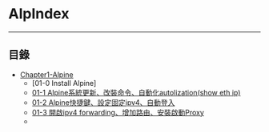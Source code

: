 # AlpIndex

* * *
## 目錄

-   [Chapter1-Alpine]()
    -   [01-0 Install Alpine]
    -   [01-1 Alpine系統更新、改裝命令、自動化autolization(show eth ip)](#uselogin)
    -   [01-2 Alpine快捷鍵、設定固定ipv4、自動登入](#uselogin)
    -   [01-3 開啟ipv4 forwarding、增加路由、安裝啟動Proxy](#uselogin)
    -   [](#uselogin)
